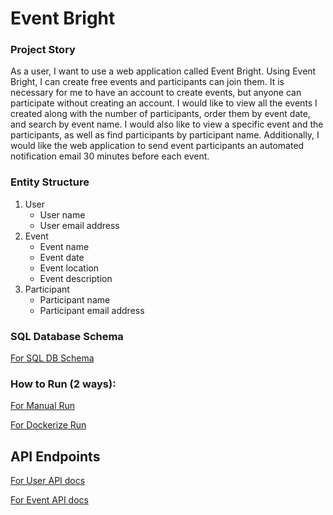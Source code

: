# Event Bright

### Project Story

As a user, I want to use a web application called Event Bright. Using Event Bright, I can create free events and participants can join them. It is necessary for me to have an account to create events, but anyone can participate without creating an account. I would like to view all the events I created along with the number of participants, order them by event date, and search by event name. I would also like to view a specific event and the participants, as well as find participants by participant name. Additionally, I would like the web application to send event participants an automated notification email 30 minutes before each event.

### Entity Structure

1. User
   - User name
   - User email address
2. Event
   - Event name
   - Event date
   - Event location
   - Event description
3. Participant
   - Participant name
   - Participant email address


### SQL Database Schema 

[For SQL DB Schema](./documentation/db.md "DB Schema Documentation!")





### How to Run (2 ways): 

[For Manual Run](./documentation/run/manual.md "Manual Run!")

[For Dockerize Run](./documentation/run/dockerize.md "Dockerize Run!")



## API Endpoints 


[For User API docs](./documentation/user.md "User API Documentation!")

[For Event API docs](./documentation/events.md "Event API Documentation!")


